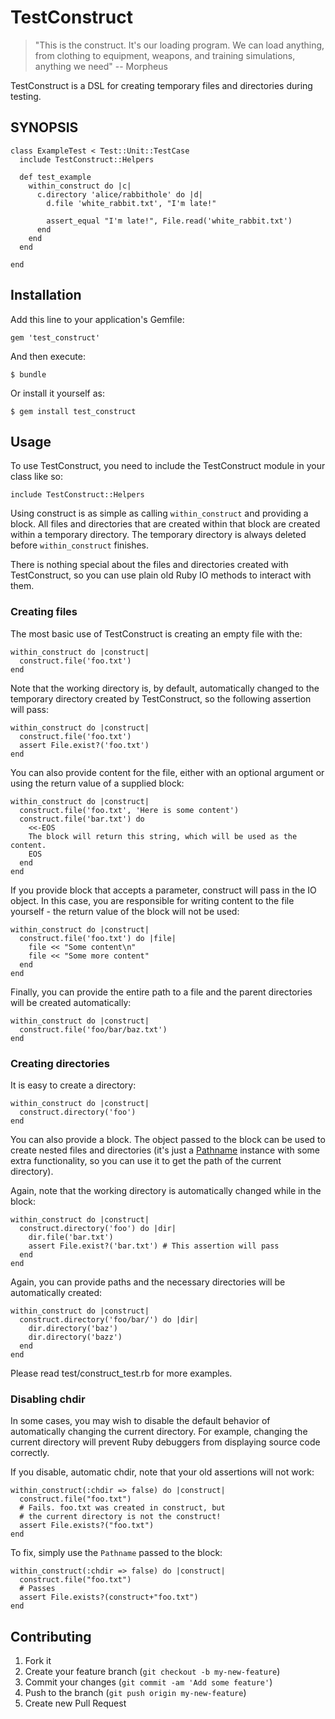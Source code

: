 # TestConstruct

> "This is the construct. It's our loading program. We can load anything, from clothing to equipment, weapons, and training simulations, anything we need" -- Morpheus

TestConstruct is a DSL for creating temporary files and directories during testing.

## SYNOPSIS

    class ExampleTest < Test::Unit::TestCase
      include TestConstruct::Helpers

      def test_example
        within_construct do |c|
          c.directory 'alice/rabbithole' do |d|
            d.file 'white_rabbit.txt', "I'm late!"

            assert_equal "I'm late!", File.read('white_rabbit.txt')
          end
        end
      end

    end

## Installation

Add this line to your application's Gemfile:

    gem 'test_construct'

And then execute:

    $ bundle

Or install it yourself as:

    $ gem install test_construct

## Usage

To use TestConstruct, you need to include the TestConstruct module in your class like so:

    include TestConstruct::Helpers

Using construct is as simple as calling `within_construct` and providing a block. All files and directories that are created within that block are created within a temporary directory. The temporary directory is always deleted before `within_construct` finishes.

There is nothing special about the files and directories created with TestConstruct, so you can use plain old Ruby IO methods to interact with them.

### Creating files

The most basic use of TestConstruct is creating an empty file with the:

    within_construct do |construct|
      construct.file('foo.txt')
    end

Note that the working directory is, by default, automatically changed to the temporary directory created by TestConstruct, so the following assertion will pass:

    within_construct do |construct|
      construct.file('foo.txt')
      assert File.exist?('foo.txt')
    end

You can also provide content for the file, either with an optional argument or using the return value of a supplied block:

    within_construct do |construct|
      construct.file('foo.txt', 'Here is some content')
      construct.file('bar.txt') do
        <<-EOS
        The block will return this string, which will be used as the content.
        EOS
      end
    end

If you provide block that accepts a parameter, construct will pass in the IO object. In this case, you are responsible for writing content to the file yourself - the return value of the block will not be used:

    within_construct do |construct|
      construct.file('foo.txt') do |file|
        file << "Some content\n"
        file << "Some more content"
      end
    end

Finally, you can provide the entire path to a file and the parent directories will be created automatically:

    within_construct do |construct|
      construct.file('foo/bar/baz.txt')
    end

### Creating directories

It is easy to create a directory:

    within_construct do |construct|
      construct.directory('foo')
    end

You can also provide a block. The object passed to the block can be used to create nested files and directories (it's just a [Pathname](http://www.ruby-doc.org/stdlib/libdoc/pathname/rdoc/index.html) instance with some extra functionality, so you can use it to get the path of the current directory).

Again, note that the working directory is automatically changed while in the block:

    within_construct do |construct|
      construct.directory('foo') do |dir|
        dir.file('bar.txt')
        assert File.exist?('bar.txt') # This assertion will pass
      end
    end

Again, you can provide paths and the necessary directories will be automatically created:


    within_construct do |construct|
      construct.directory('foo/bar/') do |dir|
        dir.directory('baz')
        dir.directory('bazz')
      end
    end

Please read test/construct_test.rb for more examples.

### Disabling chdir

In some cases, you may wish to disable the default behavior of automatically changing the current directory. For example, changing the current directory will prevent Ruby debuggers from displaying source code correctly.

If you disable, automatic chdir, note that your old assertions will not work:

```
within_construct(:chdir => false) do |construct|
  construct.file("foo.txt")
  # Fails. foo.txt was created in construct, but 
  # the current directory is not the construct!
  assert File.exists?("foo.txt")
end
```

To fix, simply use the `Pathname` passed to the block:

```
within_construct(:chdir => false) do |construct|
  construct.file("foo.txt")
  # Passes
  assert File.exists?(construct+"foo.txt")
end
```


## Contributing

1. Fork it
2. Create your feature branch (`git checkout -b my-new-feature`)
3. Commit your changes (`git commit -am 'Add some feature'`)
4. Push to the branch (`git push origin my-new-feature`)
5. Create new Pull Request
